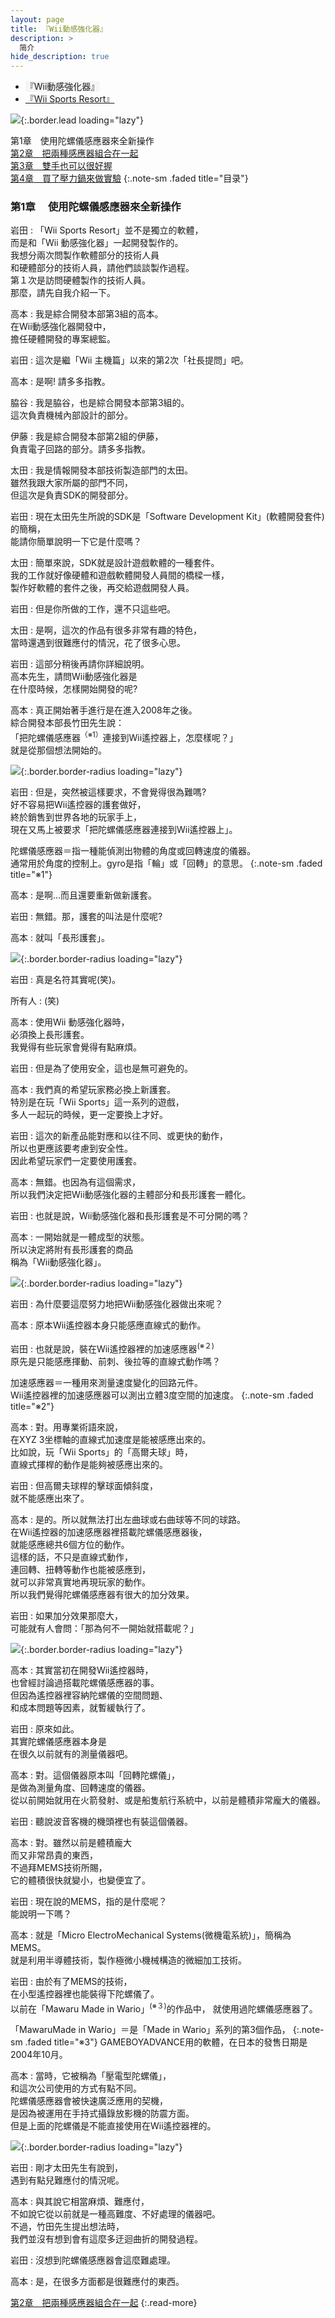 ```yaml
---
layout: page
title: 『Wii動感強化器』
description: >
  简介
hide_description: true
---
```


<nav class="pagination heading clearfix" role="navigation">
  <ul>
    <li class="pagination-item">
      <a style="background-color:rgba(225,224,224,0.3);">
        『Wii動感強化器』
      </a>
    </li>
    <li class="pagination-item">
      <a href="../../vol2/1/">
        『Wii Sports Resort』
      </a>
    </li>
  </ul>
</nav>

![](/interviews/cht-hk/wii/wiisportsresort/vol1/img/wsr_interview_title_1.jpg){:.border.lead loading="lazy"}

第1章　使用陀螺儀感應器來全新操作<br>
[第2章　把兩種感應器組合在一起](2.md)<br>
[第3章　雙手也可以很好握](3.md)<br>
[第4章　買了壓力鍋來做實驗](4.md)
{:.note-sm .faded title="目录"}

### 第1章　 使用陀螺儀感應器來全新操作

岩田
: 「Wii Sports Resort」並不是獨立的軟體，<br>而是和「Wii 動感強化器」一起開發製作的。<br>我想分兩次問製作軟體部分的技術人員<br>和硬體部分的技術人員，請他們談談製作過程。<br>第１次是訪問硬體製作的技術人員。<br>那麼，請先自我介紹一下。

高本
: 我是綜合開發本部第3組的高本。<br>在Wii動感強化器開發中，<br>擔任硬體開發的專案總監。
 

岩田
: 這次是繼「Wii 主機篇」以來的第2次「社長提問」吧。

高本
: 是啊! 請多多指教。

脇谷
: 我是脇谷，也是綜合開發本部第3組的。<br>這次負責機械內部設計的部分。

伊藤
: 我是綜合開發本部第2組的伊藤，<br>負責電子回路的部分。請多多指教。

太田
: 我是情報開發本部技術製造部門的太田。<br>雖然我跟大家所屬的部門不同，<br>但這次是負責SDK的開發部分。

岩田
: 現在太田先生所說的SDK是「Software Development Kit」(軟體開發套件)的簡稱，<br>能請你簡單說明一下它是什麼嗎？

太田
: 簡單來說，SDK就是設計遊戲軟體的一種套件。<br>我的工作就好像硬體和遊戲軟體開發人員間的橋樑一樣，<br>製作好軟體的套件之後，再交給遊戲開發人員。

岩田
: 但是你所做的工作，還不只這些吧。

太田
: 是啊，這次的作品有很多非常有趣的特色，<br>當時還遇到很難應付的情況，花了很多心思。
 

岩田
: 這部分稍後再請你詳細說明。<br>高本先生，請問Wii動感強化器是<br>在什麼時候，怎樣開始開發的呢?

高本
: 真正開始著手進行是在進入2008年之後。<br>綜合開發本部長竹田先生說：<br>「把陀螺儀感應器<sup>（※1）</sup>連接到Wii遙控器上，怎麼樣呢？」<br>就是從那個想法開始的。


![](/interviews/cht-hk/wii/wiisportsresort/vol1/img/wsr_interview_1.jpg){:.border.border-radius loading="lazy"}

岩田
: 但是，突然被這樣要求，不會覺得很為難嗎?<br>好不容易把Wii遙控器的護套做好，<br>終於銷售到世界各地的玩家手上，<br>現在又馬上被要求「把陀螺儀感應器連接到Wii遙控器上」。

陀螺儀感應器＝指一種能偵測出物體的角度或回轉速度的儀器。<br>通常用於角度的控制上。gyro是指「輪」或「回轉」的意思。
{:.note-sm .faded title="※1"}

高本
: 是啊…而且還要重新做新護套。

岩田
: 無錯。那，護套的叫法是什麼呢?

高本
: 就叫「長形護套」。

![](/interviews/cht-hk/wii/wiisportsresort/vol1/img/wsr_interview_2.jpg){:.border.border-radius loading="lazy"}

岩田
: 真是名符其實呢(笑)。 

所有人
: (笑)

高本
: 使用Wii 動感強化器時，<br>必須換上長形護套。<br>我覺得有些玩家會覺得有點麻煩。

岩田
: 但是為了使用安全，這也是無可避免的。
 

高本
: 我們真的希望玩家務必換上新護套。<br>特別是在玩「Wii Sports」這一系列的遊戲，<br>多人一起玩的時候，更一定要換上才好。

岩田
: 這次的新產品能對應和以往不同、或更快的動作，<br>所以也更應該要考慮到安全性。<br>因此希望玩家們一定要使用護套。

高本
: 無錯。也因為有這個需求，<br>所以我們決定把Wii動感強化器的主體部分和長形護套一體化。

岩田
: 也就是說，Wii動感強化器和長形護套是不可分開的嗎？

高本
: 一開始就是一體成型的狀態。<br>所以決定將附有長形護套的商品<br>稱為「Wii動感強化器」。 

![](/interviews/cht-hk/wii/wiisportsresort/vol1/img/wsr_interview_3.jpg){:.border.border-radius loading="lazy"}

岩田
: 為什麼要這麼努力地把Wii動感強化器做出來呢？

高本
: 原本Wii遙控器本身只能感應直線式的動作。
 

岩田
: 也就是說，裝在Wii遙控器裡的加速感應器<sup>(※２)</sup><br>原先是只能感應揮動、前刺、後拉等的直線式動作嗎？

加速感應器＝一種用來測量速度變化的回路元件。<br>Wii遙控器裡的加速感應器可以測出立體3度空間的加速度。
{:.note-sm .faded title="※2"}


高本
: 對。用專業術語來說，<br>
在XYZ 3坐標軸的直線式加速度是能被感應出來的。<br>比如說，玩「Wii Sports」的「高爾夫球」時，<br>
直線式揮桿的動作是能夠被感應出來的。

岩田
: 但高爾夫球桿的擊球面傾斜度，<br>就不能感應出來了。

高本
: 是的。所以就無法打出左曲球或右曲球等不同的球路。<br>在Wii遙控器的加速感應器裡搭載陀螺儀感應器後，<br>
就能感應總共6個方位的動作。<br>這樣的話，不只是直線式動作，<br>連回轉、扭轉等動作也能被感應到，<br>就可以非常真實地再現玩家的動作。<br>所以我們覺得陀螺儀感應器有很大的加分效果。

岩田
: 如果加分效果那麼大，<br>可能就有人會問：「那為何不一開始就搭載呢？」

![](/interviews/cht-hk/wii/wiisportsresort/vol1/img/wsr_interview_4.jpg){:.border.border-radius loading="lazy"}

高本
: 其實當初在開發Wii遙控器時，<br>也曾經討論過搭載陀螺儀感應器的事。<br>但因為遙控器裡容納陀螺儀的空間問題、<br>和成本問題等因素，就暫緩執行了。 

岩田
: 原來如此。<br>其實陀螺儀感應器本身是<br>在很久以前就有的測量儀器吧。 

高本
: 對。這個儀器原本叫「回轉陀螺儀」，<br>是做為測量角度、回轉速度的儀器。<br>從以前開始就用在火箭發射、或是船隻航行系統中，以前是體積非常龐大的儀器。

岩田
: 聽說波音客機的機頭裡也有裝這個儀器。 

高本
: 對。雖然以前是體積龐大<br>而又非常昂貴的東西，<br>不過拜MEMS技術所賜，<br>它的體積很快就變小，也變便宜了。

岩田
: 現在說的MEMS，指的是什麼呢？<br>能說明一下嗎？ 

高本
: 就是「Micro ElectroMechanical Systems(微機電系統)」，簡稱為MEMS。<br>就是利用半導體技術，製作極微小機械構造的微細加工技術。 

岩田
: 由於有了MEMS的技術，<br>在小型遙控器裡也能裝得下陀螺儀了。<br>以前在「Mawaru Made in Wario」<sup>(※３)</sup>的作品中， 
就使用過陀螺儀感應器了。

「MawaruMade in Wario」＝是「Made in Wario」系列的第3個作品， 
{:.note-sm .faded title="※3"}
GAMEBOYADVANCE用的軟體，在日本的發售日期是2004年10月。

高本
: 當時，它被稱為「壓電型陀螺儀」，<br>和這次公司使用的方式有點不同。<br>陀螺儀感應器會被快速廣泛應用的契機，<br>是因為被運用在手持式攝錄放影機的防震方面。<br>但是上面的陀螺儀是不能直接使用在Wii遙控器裡的。

![](/interviews/cht-hk/wii/wiisportsresort/vol1/img/wsr_interview_5.jpg){:.border.border-radius loading="lazy"}

岩田
: 剛才太田先生有說到，<br>遇到有點兒難應付的情況呢。

高本
: 與其說它相當麻煩、難應付，<br>不如說它從以前就是一種高難度、不好處理的儀器吧。<br>不過，竹田先生提出想法時，<br>我們並沒有想到會有這麼多迂迴曲折的開發過程。

岩田
: 沒想到陀螺儀感應器會這麼難處理。

高本
: 是，在很多方面都是很難應付的東西。

[第2章　把兩種感應器組合在一起](2.md)
{:.read-more}